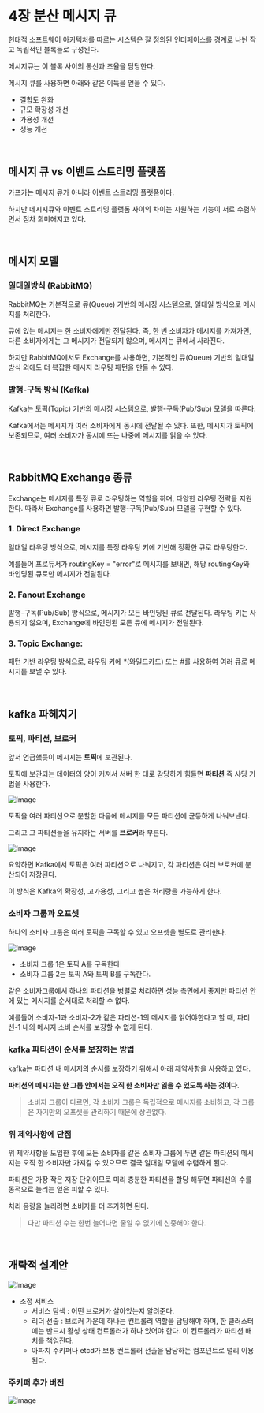 # 4장 분산 메시지 큐

현대적 소프트웨어 아키텍처를 따르는 시스템은 잘 정의된 인터페이스를 경계로 나뉜 작고 독립적인 블록들로 구성된다.

메시지큐는 이 블록 사이의 통신과 조율을 담당한다.

메시지 큐를 사용하면 아래와 같은 이득을 얻을 수 있다.

- 결합도 완화
- 규모 확장성 개선
- 가용성 개선
- 성능 개선

<br>

## 메시지 큐 vs 이벤트 스트리밍 플랫폼

카프카는 메시지 큐가 아니라 이벤트 스트리밍 플랫폼이다.

하지만 메시지큐와 이벤트 스트리밍 플랫폼 사이의 차이는 지원하는 기능이 서로 수렴하면서 점차 희미해지고 있다.

<br>

## 메시지 모델

### 일대일방식 (RabbitMQ)

RabbitMQ는 기본적으로 큐(Queue) 기반의 메시징 시스템으로, 일대일 방식으로 메시지를 처리한다.

큐에 있는 메시지는 한 소비자에게만 전달된다. 즉, 한 번 소비자가 메시지를 가져가면, 다른 소비자에게는 그 메시지가 전달되지 않으며, 메시지는 큐에서 사라진다.

하지만 RabbitMQ에서도 Exchange를 사용하면, 기본적인 큐(Queue) 기반의 일대일 방식 외에도 더 복잡한 메시지 라우팅 패턴을 만들 수 있다.

### 발행-구독 방식 (Kafka)

Kafka는 토픽(Topic) 기반의 메시징 시스템으로, 발행-구독(Pub/Sub) 모델을 따른다.

Kafka에서는 메시지가 여러 소비자에게 동시에 전달될 수 있다. 또한, 메시지가 토픽에 보존되므로, 여러 소비자가 동시에 또는 나중에 메시지를 읽을 수 있다.


<br>

## RabbitMQ Exchange 종류

Exchange는 메시지를 특정 큐로 라우팅하는 역할을 하며, 다양한 라우팅 전략을 지원한다. 따라서 Exchange를 사용하면 발행-구독(Pub/Sub) 모델을 구현할 수 있다.

### 1. Direct Exchange

일대일 라우팅 방식으로, 메시지를 특정 라우팅 키에 기반해 정확한 큐로 라우팅한다.

예를들어 프로듀서가 routingKey = "error"로 메시지를 보내면, 해당 routingKey와 바인딩된 큐로만 메시지가 전달된다.

### 2. Fanout Exchange

발행-구독(Pub/Sub) 방식으로, 메시지가 모든 바인딩된 큐로 전달된다. 라우팅 키는 사용되지 않으며, Exchange에 바인딩된 모든 큐에 메시지가 전달된다.

### 3. Topic Exchange:

패턴 기반 라우팅 방식으로, 라우팅 키에 *(와일드카드) 또는 #를 사용하여 여러 큐로 메시지를 보낼 수 있다.


<br>

## kafka 파헤치기

### 토픽, 파티션, 브로커

앞서 언급했듯이 메시지는 **토픽**에 보관된다.

토픽에 보관되는 데이터의 양이 커져서 서버 한 대로 감당하기 힘들면 **파티션** 즉 샤딩 기법을 사용한다.

![Image](https://github.com/user-attachments/assets/4332dbf8-b882-4f2d-9765-0be2d4654d23)

토픽을 여러 파티션으로 분할한 다음에 메시지를 모든 파티션에 균등하게 나눠보낸다.

그리고 그 파티션들을 유지하는 서버를 **브로커**라 부른다.

![Image](https://github.com/user-attachments/assets/89173d01-6812-479c-b487-9268f0adf582)

요약하면 Kafka에서 토픽은 여러 파티션으로 나눠지고, 각 파티션은 여러 브로커에 분산되어 저장된다. 

이 방식은 Kafka의 확장성, 고가용성, 그리고 높은 처리량을 가능하게 한다.

### 소비자 그룹과 오프셋

하나의 소비자 그룹은 여러 토픽을 구독할 수 있고 오프셋을 별도로 관리한다.

![Image](https://github.com/user-attachments/assets/7206b2c3-83b1-4a88-8459-aafd1c488681)

- 소비자 그룹 1은 토픽 A를 구독한다
- 소비자 그룹 2는 토픽 A와 토픽 B를 구독한다.

같은 소비자그룹에서 하나의 파티션을 병렬로 처리하면 성능 측면에서 좋지만 파티션 안에 있는 메시지를 순서대로 처리할 수 없다.

예를들어 소비자-1과 소비자-2가 같은 파티션-1의 메시지를 읽어야한다고 할 때, 파티션-1 내의 메시지 소비 순서를 보장할 수 없게 된다.

### kafka 파티션이 순서를 보장하는 방법

kafka는 파티션 내 메시지의 순서를 보장하기 위해서 아래 제약사항을 사용하고 있다.

**파티션의 메시지는 한 그룹 안에서는 오직 한 소비자만 읽을 수 있도록 하는 것이다**.

> 소비자 그룹이 다르면, 각 소비자 그룹은 독립적으로 메시지를 소비하고, 각 그룹은 자기만의 오프셋을 관리하기 때문에 상관없다.


### 위 제약사항에 단점

위 제약사항을 도입한 후에 모든 소비자를 같은 소비자 그룹에 두면 같은 파티션의 메시지는 오직 한 소비자만 가져갈 수 있으므로 결국 일대일 모델에 수렴하게 된다.

파티션은 가장 작은 저장 단위이므로 미리 충분한 파티션을 할당 해두면 파티션의 수를 동적으로 늘리는 일은 피할 수 있다.

처리 용량을 늘리려면 소비자를 더 추가하면 된다.

> 다만 파티션 수는 한번 늘어나면 줄일 수 없기에 신중해야 한다.


<br>


## 개략적 설계안

![Image](https://github.com/user-attachments/assets/a4d3853a-499e-4069-9ef5-b1ec13e2a335)

- 조정 서비스
  - 서비스 탐색 : 어떤 브로커가 살아있는지 알려준다.
  - 리더 선출 : 브로커 가운데 하나는 컨트롤러 역할을 담당해야 하며, 한 클러스터에는 반드시 활성 상태 컨트롤러가 하나 있어야 한다. 이 컨트롤러가 파티션 배치를 책임진다.
  - 아파치 주키퍼나 etcd가 보통 컨트롤러 선출을 담당하는 컴포넌트로 널리 이용된다.

### 주키퍼 추가 버전

![Image](https://github.com/user-attachments/assets/969f10a1-1007-4bb0-be5e-5d51c9b71638)
